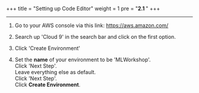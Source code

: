 
+++
title = "Setting up Code Editor"
weight = 1
pre = "<b>2.1 </b>"
+++

___

1. Go to your AWS console via this link: https://aws.amazon.com/

2. Search up 'Cloud 9' in the search bar and click on the first option.

3. Click 'Create Environment'

4. Set the **name** of your environment to be 'MLWorkshop'.\
   Click 'Next Step'.  
   Leave everything else as default.\
   Click 'Next Step'.\
   Click **Create Environment**.
